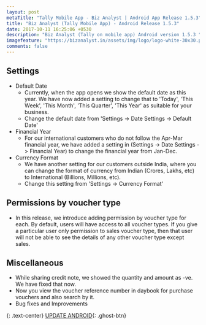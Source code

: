 ```yaml
---
layout: post
metaTitle: "Tally Mobile App - Biz Analyst | Android App Release 1.5.3"
title: "Biz Analyst (Tally Mobile App) - Android Release 1.5.3"
date: 2017-10-11 16:25:06 +0530
description: "Biz Analyst (Tally on mobile app) Android version 1.5.3 "
imagefeature: "https://bizanalyst.in/assets/img/logo/logo-white-30x30.png"
comments: false
---
```


## Settings
- Default Date
  * Currently, when the app opens we show the default date as this year. We have now added a setting to change that to 'Today', 'This Week', 'This Month', 'This Quarter', 'This Year' as suitable for your business.
  * Change the default date from 'Settings -> Date Settings -> Default Date'
- Financial Year
  * For our international customers who do not follow the Apr-Mar financial year, we have added a setting in (Settings -> Date Settings -> Financial Year) to change the financial year from Jan-Dec.
- Currency Format
  * We have another setting for our customers outside India, where you can change the format of currency from Indian (Crores, Lakhs, etc) to International (Billions, Millions, etc).
  * Change this setting from 'Settings -> Currency Format'


## Permissions by voucher type
- In this release, we introduce adding permission by voucher type for each. By default, users will have access to all voucher types. If you give a particular user only permission to sales voucher type, then that user will not be able to see the details of any other voucher type except sales.


## Miscellaneous
- While sharing credit note, we showed the quantity and amount as -ve. We have fixed that now.
- Now you view the voucher reference number in daybook for purchase vouchers and also search by it.
- Bug fixes and Improvements

{: .text-center}
[UPDATE ANDROID](https://play.google.com/store/apps/details?id=in.bizanalyst){: .ghost-btn}

